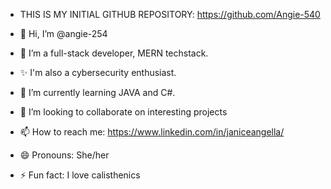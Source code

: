 - THIS IS MY INITIAL GITHUB REPOSITORY: https://github.com/Angie-540

- 👋 Hi, I’m @angie-254
- 👀 I’m a full-stack developer, MERN techstack.
- ✨ I'm also a cybersecurity enthusiast.
- 🌱 I’m currently learning JAVA and C#.
- 💞️ I’m looking to collaborate on interesting projects
- 📫 How to reach me: https://www.linkedin.com/in/janiceangella/
- 😄 Pronouns: She/her
- ⚡ Fun fact: I love calisthenics

<!---
angie-254/angie-254 is a ✨ special ✨ repository because its `README.md` (this file) appears on your GitHub profile.
You can click the Preview link to take a look at your changes.
--->
